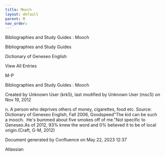 ```yaml
---
title: Mooch
layout: default
parent: M
nav_order:
---
```


Bibliographies and Study Guides : Mooch

Bibliographies and Study Guides

Dictionary of Geneseo English

View All Entries

M-P

Bibliographies and Study Guides : Mooch

Created by  Unknown User (krk5), last modified by  Unknown User (msc5) on Nov 19, 2012

n. A person who deprives others of money, cigarettes, food etc. Source: Dictionary of Geneseo English, Fall 2006, Goodspeed&quot;The kid can be such a mooch.  He's bummed about five smokes off of me.&quot;Not specific to Geneseo.As of 2012, 93% knew the word and 0% believed it to be of local origin.(Craft, G-M, 2012)

Document generated by Confluence on May 22, 2023 12:37

Atlassian
